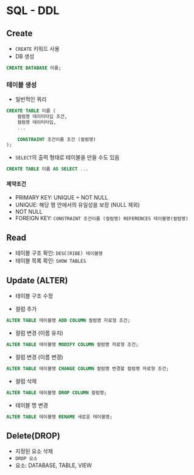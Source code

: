 # SQL - DDL

## Create

* `CREATE` 키워드 사용
* DB 생성

```sql
CREATE DATABASE 이름;
```



### 테이블 생성

* 일반적인 쿼리

```sql
CREATE TABLE 이름 (
	컬럼명 데이터타입 조건,
    컬럼명 데이터타입,
    ...
    
    CONSTRAINT 조건이름 조건 (컬럼명)
);
```

* `SELECT`의 출력 형태로 테이블을 만들 수도 있음

```sql
CREATE TABLE 이름 AS SELECT ...
```





#### 제약조건

* PRIMARY KEY: UNIQUE + NOT NULL
* UNIQUE: 해당 행 안에서의 유일성을 보장 (NULL 제외)
* NOT NULL
* FOREIGN KEY: `CONSTRAINT 조건이름 (컬럼명) REFERENCES 테이블명(컬럼명)`



## Read

* 테이블 구조 확인: `DESC(RIBE) 테이블명`
* 테이블 목록 확인: `SHOW TABLES`



## Update (ALTER)

* 테이블 구조 수정

* 컬럼 추가

```sql
ALTER TABLE 테이블명 ADD COLUMN 컬럼명 자료형 조건;
```

* 컬럼 변경 (이름 유지)

```sql
ALTER TABLE 테이블명 MODIFY COLUMN 컬럼명 자료형 조건;
```

* 컬럼 변경 (이름 변경)

```SQL
ALTER TABLE 테이블명 CHANGE COLUMN 컬럼명 변경할 컬럼명 자료형 조건;
```

* 컬럼 삭제

```SQL
ALTER TABLE 테이블명 DROP COLUMN 컬럼명;
```

* 테이블 명 변경

```SQL
ALTER TABLE 테이블명 RENAME 새로운 테이블명;
```



## Delete(DROP)

* 지정된 요소 삭제
* `DROP 요소`
* 요소: DATABASE, TABLE, VIEW